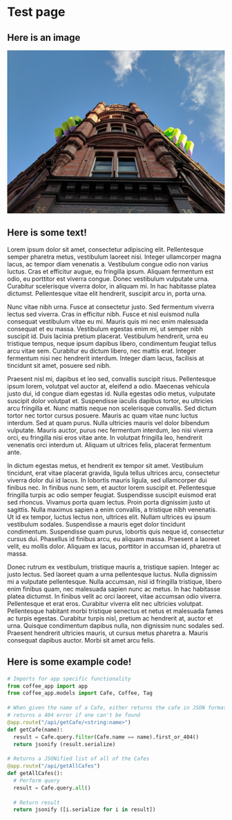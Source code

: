 <!---DOC:Index;The index page;Sean Lewis-->
# Test page

## Here is an image

![An image](./images/test.jpg)

## Here is some text!

Lorem ipsum dolor sit amet, consectetur adipiscing elit. Pellentesque semper pharetra metus, vestibulum laoreet nisi. Integer ullamcorper magna lacus, ac tempor diam venenatis a. Vestibulum congue odio non varius luctus. Cras et efficitur augue, eu fringilla ipsum. Aliquam fermentum est odio, eu porttitor est viverra congue. Donec vestibulum vulputate urna. Curabitur scelerisque viverra dolor, in aliquam mi. In hac habitasse platea dictumst. Pellentesque vitae elit hendrerit, suscipit arcu in, porta urna.

Nunc vitae nibh urna. Fusce at consectetur justo. Sed fermentum viverra lectus sed viverra. Cras in efficitur nibh. Fusce et nisl euismod nulla consequat vestibulum vitae eu mi. Mauris quis mi nec enim malesuada consequat et eu massa. Vestibulum egestas enim mi, ut semper nibh suscipit id. Duis lacinia pretium placerat. Vestibulum hendrerit, urna eu tristique tempus, neque ipsum dapibus libero, condimentum feugiat tellus arcu vitae sem. Curabitur eu dictum libero, nec mattis erat. Integer fermentum nisi nec hendrerit interdum. Integer diam lacus, facilisis at tincidunt sit amet, posuere sed nibh.

Praesent nisl mi, dapibus et leo sed, convallis suscipit risus. Pellentesque ipsum lorem, volutpat vel auctor at, eleifend a odio. Maecenas vehicula justo dui, id congue diam egestas id. Nulla egestas odio metus, vulputate suscipit dolor volutpat et. Suspendisse iaculis dapibus tortor, eu ultricies arcu fringilla et. Nunc mattis neque non scelerisque convallis. Sed dictum tortor nec tortor cursus posuere. Mauris ac quam vitae nunc luctus interdum. Sed at quam purus. Nulla ultricies mauris vel dolor bibendum vulputate. Mauris auctor, purus nec fermentum interdum, leo nisi viverra orci, eu fringilla nisi eros vitae ante. In volutpat fringilla leo, hendrerit venenatis orci interdum ut. Aliquam ut ultrices felis, placerat fermentum ante.

In dictum egestas metus, et hendrerit ex tempor sit amet. Vestibulum tincidunt, erat vitae placerat gravida, ligula tellus ultrices arcu, consectetur viverra dolor dui id lacus. In lobortis mauris ligula, sed ullamcorper dui finibus nec. In finibus nunc sem, et auctor lorem suscipit et. Pellentesque fringilla turpis ac odio semper feugiat. Suspendisse suscipit euismod erat sed rhoncus. Vivamus porta quam lectus. Proin porta dignissim justo ut sagittis. Nulla maximus sapien a enim convallis, a tristique nibh venenatis. Ut id ex tempor, luctus lectus non, ultrices elit. Nullam ultrices eu ipsum vestibulum sodales. Suspendisse a mauris eget dolor tincidunt condimentum. Suspendisse quam purus, lobortis quis neque id, consectetur cursus dui. Phasellus id finibus arcu, eu aliquam massa. Praesent a laoreet velit, eu mollis dolor. Aliquam ex lacus, porttitor in accumsan id, pharetra ut massa.

Donec rutrum ex vestibulum, tristique mauris a, tristique sapien. Integer ac justo lectus. Sed laoreet quam a urna pellentesque luctus. Nulla dignissim mi a vulputate pellentesque. Nulla accumsan, nisl id fringilla tristique, libero enim finibus quam, nec malesuada sapien nunc ac metus. In hac habitasse platea dictumst. In finibus velit ac orci laoreet, vitae accumsan odio viverra. Pellentesque et erat eros. Curabitur viverra elit nec ultricies volutpat. Pellentesque habitant morbi tristique senectus et netus et malesuada fames ac turpis egestas. Curabitur turpis nisl, pretium ac hendrerit at, auctor et urna. Quisque condimentum dapibus nulla, non dignissim nunc sodales sed. Praesent hendrerit ultricies mauris, ut cursus metus pharetra a. Mauris consequat dapibus auctor. Morbi sit amet arcu felis.

## Here is some example code!

```python
# Imports for app specific functionality
from coffee_app import app
from coffee_app.models import Cafe, Coffee, Tag

# When given the name of a Cafe, either returns the cafe in JSON format OR
# returns a 404 error if one can't be found
@app.route("/api/getCafe/<string:name>")
def getCafe(name):
  result = Cafe.query.filter(Cafe.name == name).first_or_404()
  return jsonify (result.serialize)

# Returns a JSONified list of all of the Cafes
@app.route("/api/getAllCafes")
def getAllCafes():
  # Perform query
  result = Cafe.query.all()

  # Return result
  return jsonify ([i.serialize for i in result])
```
